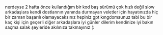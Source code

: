 nerdeyse 2 hafta önce kullandığım bir kod baş sürümü çok hızlı değil slow arkadaşlara kendi dostlarının yanında durmayan veletler için
hayatınızda hiç bir zaman başarılı olamayacaksınız hepiniz gpt kıngdomsunuz tabi bu bir kaç kişi için geçerli diğer arkadaşlara iyi günler dilerim kendinize iyi bakın
saçma salak şeyleride akılınıza takmayınız (:
